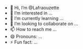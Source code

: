 - 👋 Hi, I’m @Lafraouzette
- 👀 I’m interested in ...
- 🌱 I’m currently learning ...
- 💞️ I’m looking to collaborate on ...
- 📫 How to reach me ...
- 😄 Pronouns: ...
- ⚡ Fun fact: ...

<!---
Lafraouzette/Lafraouzette is a ✨ special ✨ repository because its `README.md` (this file) appears on your GitHub profile.
You can click the Preview link to take a look at your changes.
--->
